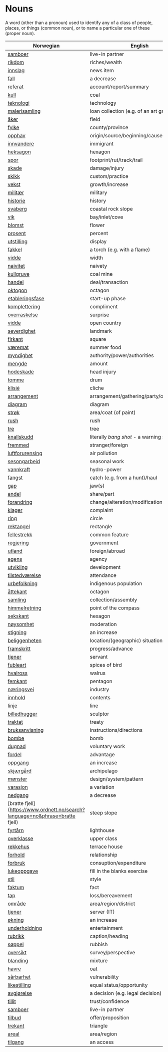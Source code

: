 # Nouns

A word (other than a pronoun) used to identify any of a class of people, places, or things (common noun), or to name a particular one of these (proper noun).

| Norwegian | English | Gender |
| --- | --- | --- |
| [samboer](https://www.ordnett.no/search?language=no&phrase=samboer) | live-in partner | m |
| [rikdom](https://www.ordnett.no/search?language=no&phrase=rikdom) | riches/wealth | m |
| [innslag](https://www.ordnett.no/search?language=no&phrase=innslag) | news item | i |
| [fall](https://www.ordnett.no/search?language=no&phrase=fall) | a decrease | i |
| [referat](https://www.ordnett.no/search?language=no&phrase=referat) | account/report/summary | i |
| [kull](https://www.ordnett.no/search?language=no&phrase=kull) | coal | i |
| [teknologi](https://www.ordnett.no/search?language=no&phrase=teknologi) | technology | m |
| [malerisamling](https://www.ordnett.no/search?language=no&phrase=malerisamling) | loan collection (e.g. of an art gallery) | m |
| [åker](https://www.ordnett.no/search?language=no&phrase=åker) | field | m |
| [fylke](https://www.ordnett.no/search?language=no&phrase=fylke) | county/province | i |
| [opphav](https://www.ordnett.no/search?language=no&phrase=opphav) | origin/source/beginning/cause | i |
| [innvandere](https://www.ordnett.no/search?language=no&phrase=innvandere) | immigrant | m |
| [heksagon](https://www.ordnett.no/search?language=no&phrase=heksagon) | hexagon | m |
| [spor](https://www.ordnett.no/search?language=no&phrase=spor) | footprint/rut/track/trail | i |
| [skade](https://www.ordnett.no/search?language=no&phrase=skade) | damage/injury | m |
| [skikk](https://www.ordnett.no/search?language=no&phrase=skikk) | custom/practice | m |
| [vekst](https://www.ordnett.no/search?language=no&phrase=vekst) | growth/increase | m |
| [militær](https://www.ordnett.no/search?language=no&phrase=militær) | military | m |
| [historie](https://www.ordnett.no/search?language=no&phrase=historie) | history | m/f |
| [svaberg](https://www.ordnett.no/search?language=no&phrase=svaberg) | coastal rock slope | i |
| [vik](https://www.ordnett.no/search?language=no&phrase=vik) | bay/inlet/cove | m |
| [blomst](https://www.ordnett.no/search?language=no&phrase=blomst) | flower | m |
| [prosent](https://www.ordnett.no/search?language=no&phrase=prosent) | percent | m |
| [utstilling](https://www.ordnett.no/search?language=no&phrase=utstilling) | display | m |
| [fakkel](https://www.ordnett.no/search?language=no&phrase=fakkel) | a torch (e.g. with a flame) | m |
| [vidde](https://www.ordnett.no/search?language=no&phrase=vidde) | width | m/f |
| [naivitet](https://www.ordnett.no/search?language=no&phrase=naivitet) | naivety | m |
| [kullgruve](https://www.ordnett.no/search?language=no&phrase=kullgruve) | coal mine | m |
| [handel](https://www.ordnett.no/search?language=no&phrase=handel) | deal/transaction | m |
| [oktogon](https://www.ordnett.no/search?language=no&phrase=oktogon) | octagon | m |
| [etableringsfase](https://www.ordnett.no/search?language=no&phrase=etableringsfase) | start-up phase | m |
| [komplettering](https://www.ordnett.no/search?language=no&phrase=komplettering) | compliment | m |
| [overraskelse](https://www.ordnett.no/search?language=no&phrase=overraskelse) | surprise | m |
| [vidde](https://www.ordnett.no/search?language=no&phrase=vidde) | open country | m |
| [severdighet](https://www.ordnett.no/search?language=no&phrase=severdighet) | landmark | m |
| [firkant](https://www.ordnett.no/search?language=no&phrase=firkant) | square | m |
| [væremat](https://www.ordnett.no/search?language=no&phrase=væremat) | summer food | m |
| [myndighet](https://www.ordnett.no/search?language=no&phrase=myndighet) | authority/power/authorities | m |
| [mengde](https://www.ordnett.no/search?language=no&phrase=mengde) | amount | m |
| [hodeskade](https://www.ordnett.no/search?language=no&phrase=hodeskade) | head injury | m |
| [tomme](https://www.ordnett.no/search?language=no&phrase=tomme) | drum | m |
| [klisjé](https://www.ordnett.no/search?language=no&phrase=klisjé) | cliche | m |
| [arrangement](https://www.ordnett.no/search?language=no&phrase=arrangement) | arrangement/gathering/party/organisation | i |
| [diagram](https://www.ordnett.no/search?language=no&phrase=diagram) | diagram | i |
| [strøk](https://www.ordnett.no/search?language=no&phrase=strøk) | area/coat (of paint) | i |
| [rush](https://www.ordnett.no/search?language=no&phrase=rush) | rush | i |
| [tre](https://www.ordnett.no/search?language=no&phrase=tre) | tree | i |
| [knallskudd](https://www.ordnett.no/search?language=no&phrase=knallskudd) | literally _bang shot_ - a warning shot gun | i |
| [fremmed](https://www.ordnett.no/search?language=no&phrase=fremmed) | stranger/foreign | m |
| [luftforurensing](https://www.ordnett.no/search?language=no&phrase=luftforurensing) | air pollution | m |
| [sesongarbeid](https://www.ordnett.no/search?language=no&phrase=sesongarbeid) | seasonal work | i |
| [vannkraft](https://www.ordnett.no/search?language=no&phrase=vannkraft) | hydro-power | m |
| [fangst](https://www.ordnett.no/search?language=no&phrase=fangst) | catch (e.g. from a hunt)/haul | m |
| [gap](https://www.ordnett.no/search?language=no&phrase=gap) | jaw(s) | m |
| [andel](https://www.ordnett.no/search?language=no&phrase=andel) | share/part | m |
| [forandring](https://www.ordnett.no/search?language=no&phrase=forandring) | change/alteration/modification | m |
| [klager](https://www.ordnett.no/search?language=no&phrase=klager) | complaint | m |
| [ring](https://www.ordnett.no/search?language=no&phrase=ring) | circle | m |
| [rektangel](https://www.ordnett.no/search?language=no&phrase=rektangel) | rectangle | i |
| [fellestrekk](https://www.ordnett.no/search?language=no&phrase=fellestrekk) | common feature | i |
| [regjering](https://www.ordnett.no/search?language=no&phrase=regjering) | government | m |
| [utland](https://www.ordnett.no/search?language=no&phrase=utland) | foreign/abroad | m |
| [agens](https://www.ordnett.no/search?language=no&phrase=agens) | agency | m |
| [utvikling](https://www.ordnett.no/search?language=no&phrase=utvikling) | development | m |
| [tilstedværelse](https://www.ordnett.no/search?language=no&phrase=tilstedværelse) | attendance | i |
| [urbefolkning](https://www.ordnett.no/search?language=no&phrase=urbefolkning) | indigenous population | m |
| [åttekant](https://www.ordnett.no/search?language=no&phrase=åttekant) | octagon | m |
| [samling](https://www.ordnett.no/search?language=no&phrase=samling) | collection/assembly | m |
| [himmelretning](https://www.ordnett.no/search?language=no&phrase=himmelretning) | point of the compass | m |
| [sekskant](https://www.ordnett.no/search?language=no&phrase=sekskant) | hexagon | m |
| [nøysomhet](https://www.ordnett.no/search?language=no&phrase=nøysomhet) | moderation | m |
| [stigning](https://www.ordnett.no/search?language=no&phrase=stigning) | an increase | m |
| [beliggenheten](https://www.ordnett.no/search?language=no&phrase=beliggenheten) | location/(geographic) situation | m/f |
| [framskritt](https://www.ordnett.no/search?language=no&phrase=framskritt) | progress/advance | i |
| [tjener](https://www.ordnett.no/search?language=no&phrase=tjener) | servant | m |
| [fubleart](https://www.ordnett.no/search?language=no&phrase=fubleart) | spices of bird | m/f |
| [hvalross](https://www.ordnett.no/search?language=no&phrase=hvalross) | walrus | m |
| [femkant](https://www.ordnett.no/search?language=no&phrase=femkant) | pentagon | m |
| [næringsvei](https://www.ordnett.no/search?language=no&phrase=næringsvei) | industry | m |
| [innhold](https://www.ordnett.no/search?language=no&phrase=innhold) | contents | i |
| [linje](https://www.ordnett.no/search?language=no&phrase=linje) | line | m |
| [billedhugger](https://www.ordnett.no/search?language=no&phrase=billedhugger) | sculptor | m |
| [traktat](https://www.ordnett.no/search?language=no&phrase=traktat) | treaty | m |
| [bruksanvisning](https://www.ordnett.no/search?language=no&phrase=bruksanvisning) | instructions/directions | m |
| [bombe](https://www.ordnett.no/search?language=no&phrase=bombe) | bomb | m |
| [dugnad](https://www.ordnett.no/search?language=no&phrase=dugnad) | voluntary work | m |
| [fordel](https://www.ordnett.no/search?language=no&phrase=fordel) | advantage | m |
| [oppgang](https://www.ordnett.no/search?language=no&phrase=oppgang) | an increase | m |
| [skjærgård](https://www.ordnett.no/search?language=no&phrase=skjærgård) | archipelago | m |
| [mønster](https://www.ordnett.no/search?language=no&phrase=mønster) | design/system/pattern | i |
| [varasjon](https://www.ordnett.no/search?language=no&phrase=varasjon) | a variation | m |
| [nedgang](https://www.ordnett.no/search?language=no&phrase=nedgang) | a decrease | m |
| [bratte fjell](https://www.ordnett.no/search?language=no&phrase=bratte fjell) | steep slope | m |
| [fyrtårn](https://www.ordnett.no/search?language=no&phrase=fyrtårn) | lighthouse | i |
| [overklasse](https://www.ordnett.no/search?language=no&phrase=overklasse) | upper class | m |
| [rekkehus](https://www.ordnett.no/search?language=no&phrase=rekkehus) | terrace house | i |
| [forhold](https://www.ordnett.no/search?language=no&phrase=forhold) | relationship | i |
| [forbruk](https://www.ordnett.no/search?language=no&phrase=forbruk) | consuption/expenditure | i |
| [lukeoppgave](https://www.ordnett.no/search?language=no&phrase=lukeoppgave) | fill in the blanks exercise | m |
| [stil](https://www.ordnett.no/search?language=no&phrase=stil) | style | m |
| [faktum](https://www.ordnett.no/search?language=no&phrase=faktum) | fact | i |
| [tap](https://www.ordnett.no/search?language=no&phrase=tap) | loss/bereavement | i |
| [område](https://www.ordnett.no/search?language=no&phrase=område) | area/region/district | i |
| [tjener](https://www.ordnett.no/search?language=no&phrase=tjener) | server (IT) | m |
| [økning](https://www.ordnett.no/search?language=no&phrase=økning) | an increase | m |
| [underholdning](https://www.ordnett.no/search?language=no&phrase=underholdning) | entertainment | m |
| [rubrikk](https://www.ordnett.no/search?language=no&phrase=rubrikk) | caption/heading | m |
| [søppel](https://www.ordnett.no/search?language=no&phrase=søppel) | rubbish | i |
| [oversikt](https://www.ordnett.no/search?language=no&phrase=oversikt) | survey/perspective | m |
| [blanding](https://www.ordnett.no/search?language=no&phrase=blanding) | mixture | m |
| [havre](https://www.ordnett.no/search?language=no&phrase=havre) | oat | m |
| [sårbarhet](https://www.ordnett.no/search?language=no&phrase=sårbarhet) | vulnerability | m |
| [likestilling](https://www.ordnett.no/search?language=no&phrase=likestilling) | equal status/opportunity | m |
| [avgjørelse](https://www.ordnett.no/search?language=no&phrase=avgjørelse) | a decision (e.g. legal decision) | m |
| [tillit](https://www.ordnett.no/search?language=no&phrase=tillit) | trust/confidence | m |
| [samboer](https://www.ordnett.no/search?language=no&phrase=samboer) | live-in partner | m |
| [tilbud](https://www.ordnett.no/search?language=no&phrase=tilbud) | offer/proposition | i |
| [trekant](https://www.ordnett.no/search?language=no&phrase=trekant) | triangle | m |
| [areal](https://www.ordnett.no/search?language=no&phrase=areal) | area/region | i |
| [tilgang](https://www.ordnett.no/search?language=no&phrase=tilgang) | an access | i |

